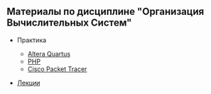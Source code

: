 ## Материалы по дисциплине "Организация Вычислительных Систем" 

* Практика
    * [Altera Quartus](https://github.com/GeorgiyDemo/FA/tree/master/Course%20I/%D0%9E%D0%92%D0%A1/%D0%BB%D0%B0%D0%B1%D1%8B/Altera%20Quartus%20II)
    * [PHP](https://github.com/GeorgiyDemo/FA/tree/master/Course%20I/%D0%9E%D0%92%D0%A1/%D0%BB%D0%B0%D0%B1%D1%8B/PHP)
    * [Сisco Packet Tracer](https://github.com/GeorgiyDemo/FA/tree/master/Course%20I/%D0%9E%D0%92%D0%A1/%D0%BB%D0%B0%D0%B1%D1%8B/%D0%A1isco%20Packet%20Tracer)

* [Лекции](https://github.com/GeorgiyDemo/FA/tree/master/Course%20I/%D0%9E%D0%92%D0%A1/%D0%BB%D0%B5%D0%BA%D1%86%D0%B8%D0%B8)